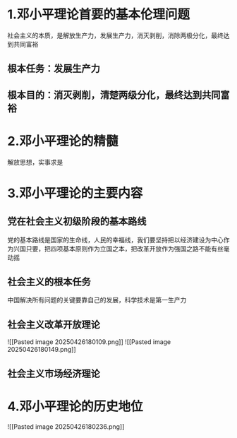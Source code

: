 # 1.邓小平理论首要的基本伦理问题
社会主义的本质，是解放生产力，发展生产力，消灭剥削，消除两极分化，最终达到共同富裕
## 根本任务：发展生产力
## 根本目的：消灭剥削，清楚两级分化，最终达到共同富裕
# 2.邓小平理论的精髓
解放思想，实事求是
# 3.邓小平理论的主要内容
## 党在社会主义初级阶段的基本路线
党的基本路线是国家的生命线，人民的幸福线，我们要坚持把以经济建设为中心作为兴国只要，把四项基本原则作为立国之本，把改革开放作为强国之路不能有丝毫动摇
## 社会主义的根本任务
中国解决所有问题的关键要靠自己的发展，科学技术是第一生产力
## 社会主义改革开放理论
![[Pasted image 20250426180109.png]]
![[Pasted image 20250426180149.png]]
## 社会主义市场经济理论
# 4.邓小平理论的历史地位
![[Pasted image 20250426180236.png]]
